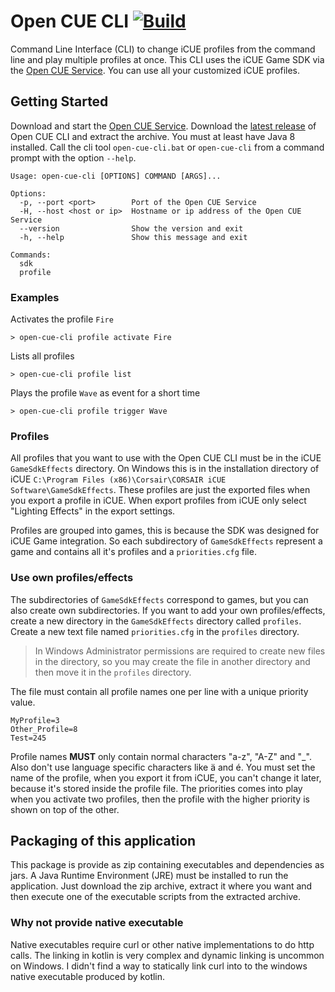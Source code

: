 # Open CUE CLI [![Build](https://github.com/Legion2/open-cue-cli/workflows/Build/badge.svg)](https://github.com/Legion2/open-cue-cli/actions?query=workflow%3ABuild)
Command Line Interface (CLI) to change iCUE profiles from the command line and play multiple profiles at once.
This CLI uses the iCUE Game SDK via the [Open CUE Service](https://github.com/Legion2/open-cue-service).
You can use all your customized iCUE profiles.

## Getting Started
Download and start the [Open CUE Service](https://github.com/Legion2/open-cue-service).
Download the [latest release](https://github.com/Legion2/open-cue-cli/releases/latest) of Open CUE CLI and extract the archive.
You must at least have Java 8 installed.
Call the cli tool `open-cue-cli.bat` or `open-cue-cli` from a command prompt with the option `--help`.

```
Usage: open-cue-cli [OPTIONS] COMMAND [ARGS]...

Options:
  -p, --port <port>        Port of the Open CUE Service
  -H, --host <host or ip>  Hostname or ip address of the Open CUE Service
  --version                Show the version and exit
  -h, --help               Show this message and exit

Commands:
  sdk
  profile
```

### Examples
Activates the profile `Fire`
```
> open-cue-cli profile activate Fire
```

Lists all profiles
```
> open-cue-cli profile list
```

Plays the profile `Wave` as event for a short time
```
> open-cue-cli profile trigger Wave
```

### Profiles
All profiles that you want to use with the Open CUE CLI must be in the iCUE `GameSdkEffects` directory.
On Windows this is in the installation directory of iCUE `C:\Program Files (x86)\Corsair\CORSAIR iCUE Software\GameSdkEffects`.
These profiles are just the exported files when you export a profile in iCUE.
When export profiles from iCUE only select "Lighting Effects" in the export settings.

Profiles are grouped into games, this is because the SDK was designed for iCUE Game integration.
So each subdirectory of `GameSdkEffects` represent a game and contains all it's profiles and a `priorities.cfg` file.

### Use own profiles/effects
The subdirectories of `GameSdkEffects` correspond to games, but you can also create own subdirectories.
If you want to add your own profiles/effects, create a new directory in the `GameSdkEffects` directory called `profiles`.
Create a new text file named `priorities.cfg` in the `profiles` directory.

> In Windows Administrator permissions are required to create new files in the directory, so you may create the file in another directory and then move it in the `profiles` directory.

The file must contain all profile names one per line with a unique priority value.
```properties
MyProfile=3
Other_Profile=8
Test=245
```
Profile names **MUST** only contain normal characters "a-z", "A-Z" and "_".
Also don't use language specific characters like ä and é.
You must set the name of the profile, when you export it from iCUE, you can't change it later, because it's stored inside the profile file.
The priorities comes into play when you activate two profiles, then the profile with the higher priority is shown on top of the other.

## Packaging of this application
This package is provide as zip containing executables and dependencies as jars.
A Java Runtime Environment (JRE) must be installed to run the application.
Just download the zip archive, extract it where you want and then execute one of the executable scripts from the extracted archive.

### Why not provide native executable
Native executables require curl or other native implementations to do http calls.
The linking in kotlin is very complex and dynamic linking is uncommon on Windows.
I didn't find a way to statically link curl into to the windows native executable produced by kotlin.
